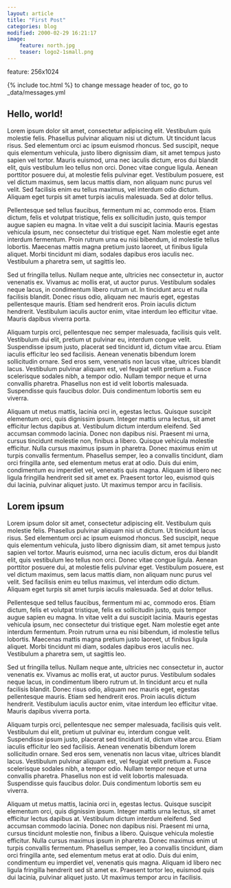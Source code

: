 ```yaml
---
layout: article
title: "First Post"
categories: blog
modified: 2000-02-29 16:21:17
image: 
    feature: north.jpg
    teaser: logo2-1small.png
---
```


feature: 256x1024


{% include toc.html %}
to change message header of toc, go to _data/messages.yml


## Hello, world!
Lorem ipsum dolor sit amet, consectetur adipiscing elit. Vestibulum quis molestie felis. Phasellus pulvinar aliquam nisi ut dictum. Ut tincidunt lacus risus. Sed elementum orci ac ipsum euismod rhoncus. Sed suscipit, neque quis elementum vehicula, justo libero dignissim diam, sit amet tempus justo sapien vel tortor. Mauris euismod, urna nec iaculis dictum, eros dui blandit elit, quis vestibulum leo tellus non orci. Donec vitae congue ligula. Aenean porttitor posuere dui, at molestie felis pulvinar eget. Vestibulum posuere, est vel dictum maximus, sem lacus mattis diam, non aliquam nunc purus vel velit. Sed facilisis enim eu tellus maximus, vel interdum odio dictum. Aliquam eget turpis sit amet turpis iaculis malesuada. Sed at dolor tellus.

Pellentesque sed tellus faucibus, fermentum mi ac, commodo eros. Etiam dictum, felis et volutpat tristique, felis ex sollicitudin justo, quis tempor augue sapien eu magna. In vitae velit a dui suscipit lacinia. Mauris egestas vehicula ipsum, nec consectetur dui tristique eget. Nam molestie eget ante interdum fermentum. Proin rutrum urna eu nisi bibendum, id molestie tellus lobortis. Maecenas mattis magna pretium justo laoreet, ut finibus ligula aliquet. Morbi tincidunt mi diam, sodales dapibus eros iaculis nec. Vestibulum a pharetra sem, ut sagittis leo.

Sed ut fringilla tellus. Nullam neque ante, ultricies nec consectetur in, auctor venenatis ex. Vivamus ac mollis erat, ut auctor purus. Vestibulum sodales neque lacus, in condimentum libero rutrum ut. In tincidunt arcu et nulla facilisis blandit. Donec risus odio, aliquam nec mauris eget, egestas pellentesque mauris. Etiam sed hendrerit eros. Proin iaculis dictum hendrerit. Vestibulum iaculis auctor enim, vitae interdum leo efficitur vitae. Mauris dapibus viverra porta.

Aliquam turpis orci, pellentesque nec semper malesuada, facilisis quis velit. Vestibulum dui elit, pretium ut pulvinar eu, interdum congue velit. Suspendisse ipsum justo, placerat sed tincidunt id, dictum vitae arcu. Etiam iaculis efficitur leo sed facilisis. Aenean venenatis bibendum lorem sollicitudin ornare. Sed eros sem, venenatis non lacus vitae, ultrices blandit lacus. Vestibulum pulvinar aliquam est, vel feugiat velit pretium a. Fusce scelerisque sodales nibh, a tempor odio. Nullam tempor neque et urna convallis pharetra. Phasellus non est id velit lobortis malesuada. Suspendisse quis faucibus dolor. Duis condimentum lobortis sem eu viverra.

Aliquam ut metus mattis, lacinia orci in, egestas lectus. Quisque suscipit elementum orci, quis dignissim ipsum. Integer mattis urna lectus, sit amet efficitur lectus dapibus at. Vestibulum dictum interdum eleifend. Sed accumsan commodo lacinia. Donec non dapibus nisi. Praesent mi urna, cursus tincidunt molestie non, finibus a libero. Quisque vehicula molestie efficitur. Nulla cursus maximus ipsum in pharetra. Donec maximus enim ut turpis convallis fermentum. Phasellus semper, leo a convallis tincidunt, diam orci fringilla ante, sed elementum metus erat at odio. Duis dui enim, condimentum eu imperdiet vel, venenatis quis magna. Aliquam id libero nec ligula fringilla hendrerit sed sit amet ex. Praesent tortor leo, euismod quis dui lacinia, pulvinar aliquet justo. Ut maximus tempor arcu in facilisis.

## Lorem ipsum
Lorem ipsum dolor sit amet, consectetur adipiscing elit. Vestibulum quis molestie felis. Phasellus pulvinar aliquam nisi ut dictum. Ut tincidunt lacus risus. Sed elementum orci ac ipsum euismod rhoncus. Sed suscipit, neque quis elementum vehicula, justo libero dignissim diam, sit amet tempus justo sapien vel tortor. Mauris euismod, urna nec iaculis dictum, eros dui blandit elit, quis vestibulum leo tellus non orci. Donec vitae congue ligula. Aenean porttitor posuere dui, at molestie felis pulvinar eget. Vestibulum posuere, est vel dictum maximus, sem lacus mattis diam, non aliquam nunc purus vel velit. Sed facilisis enim eu tellus maximus, vel interdum odio dictum. Aliquam eget turpis sit amet turpis iaculis malesuada. Sed at dolor tellus.

Pellentesque sed tellus faucibus, fermentum mi ac, commodo eros. Etiam dictum, felis et volutpat tristique, felis ex sollicitudin justo, quis tempor augue sapien eu magna. In vitae velit a dui suscipit lacinia. Mauris egestas vehicula ipsum, nec consectetur dui tristique eget. Nam molestie eget ante interdum fermentum. Proin rutrum urna eu nisi bibendum, id molestie tellus lobortis. Maecenas mattis magna pretium justo laoreet, ut finibus ligula aliquet. Morbi tincidunt mi diam, sodales dapibus eros iaculis nec. Vestibulum a pharetra sem, ut sagittis leo.

Sed ut fringilla tellus. Nullam neque ante, ultricies nec consectetur in, auctor venenatis ex. Vivamus ac mollis erat, ut auctor purus. Vestibulum sodales neque lacus, in condimentum libero rutrum ut. In tincidunt arcu et nulla facilisis blandit. Donec risus odio, aliquam nec mauris eget, egestas pellentesque mauris. Etiam sed hendrerit eros. Proin iaculis dictum hendrerit. Vestibulum iaculis auctor enim, vitae interdum leo efficitur vitae. Mauris dapibus viverra porta.

Aliquam turpis orci, pellentesque nec semper malesuada, facilisis quis velit. Vestibulum dui elit, pretium ut pulvinar eu, interdum congue velit. Suspendisse ipsum justo, placerat sed tincidunt id, dictum vitae arcu. Etiam iaculis efficitur leo sed facilisis. Aenean venenatis bibendum lorem sollicitudin ornare. Sed eros sem, venenatis non lacus vitae, ultrices blandit lacus. Vestibulum pulvinar aliquam est, vel feugiat velit pretium a. Fusce scelerisque sodales nibh, a tempor odio. Nullam tempor neque et urna convallis pharetra. Phasellus non est id velit lobortis malesuada. Suspendisse quis faucibus dolor. Duis condimentum lobortis sem eu viverra.

Aliquam ut metus mattis, lacinia orci in, egestas lectus. Quisque suscipit elementum orci, quis dignissim ipsum. Integer mattis urna lectus, sit amet efficitur lectus dapibus at. Vestibulum dictum interdum eleifend. Sed accumsan commodo lacinia. Donec non dapibus nisi. Praesent mi urna, cursus tincidunt molestie non, finibus a libero. Quisque vehicula molestie efficitur. Nulla cursus maximus ipsum in pharetra. Donec maximus enim ut turpis convallis fermentum. Phasellus semper, leo a convallis tincidunt, diam orci fringilla ante, sed elementum metus erat at odio. Duis dui enim, condimentum eu imperdiet vel, venenatis quis magna. Aliquam id libero nec ligula fringilla hendrerit sed sit amet ex. Praesent tortor leo, euismod quis dui lacinia, pulvinar aliquet justo. Ut maximus tempor arcu in facilisis.